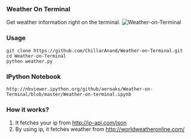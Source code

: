 ### Weather On Terminal
Get weather information right on the terminal.
![Weather-on-Terminal](http://4.bp.blogspot.com/-_b09ZZBmFHk/U48GvsG0wPI/AAAAAAAAKj8/LU7WmtkKO_o/s1600/weather-widget-terminal.png)

 
### Usage
    git clone https://github.com/ChillarAnand/Weather-on-Terminal.git
    cd Weather-on-Terminal
    python weather.py

### IPython Notebook

    http://nbviewer.ipython.org/github/aeroaks/Weather-on-Terminal/blob/master/Weather-on-terminal.ipynb

### How it works?
1. It fetches your ip from http://ip-api.com/json
2. By using ip, it fetches weather from http://worldweatheronline.com/

